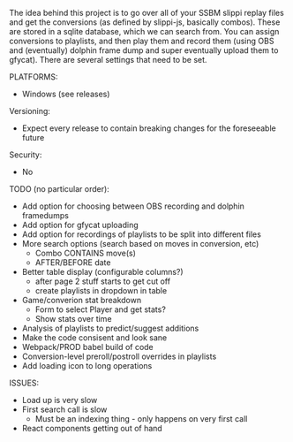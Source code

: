 The idea behind this project is to go over all of your SSBM slippi replay files and get the conversions (as defined by slippi-js, basically combos). These are stored in a sqlite database, which we can search from. You can assign conversions to playlists, and then play them and record them (using OBS and (eventually) dolphin frame dump and super eventually upload them to gfycat). There are several settings that need to be set.

PLATFORMS:
- Windows (see releases)

Versioning:
- Expect every release to contain breaking changes for the foreseeable future

Security:
- No


TODO (no particular order):  
- Add option for choosing between OBS recording and dolphin framedumps   
- Add option for gfycat uploading    
- Add option for recordings of playlists to be split into different files    
- More search options (search based on moves in conversion, etc)    
    * Combo CONTAINS move(s)  
    * AFTER/BEFORE date  
- Better table display (configurable columns?)
    * after page 2 stuff starts to get cut off
    * create playlists in dropdown in table
- Game/converion stat breakdown  
    * Form to select Player and get stats?
    * Show stats over time
- Analysis of playlists to predict/suggest additions    
- Make the code consisent and look sane  
- Webpack/PROD babel build of code
- Conversion-level preroll/postroll overrides in playlists
- Add loading icon to long operations

ISSUES:
- Load up is very slow  
- First search call is slow
    * Must be an indexing thing - only happens on very first call
- React components getting out of hand  

